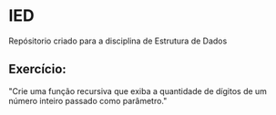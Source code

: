 # IED

Repósitorio criado para a disciplina de Estrutura de Dados

## Exercício:
"Crie uma função recursiva que exiba a quantidade de dígitos de um número inteiro passado como
parâmetro."
